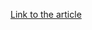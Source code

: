 [Link to the article](https://thehackernews.com/2024/11/cyber-story-time-boy-who-cried-secure.html)
